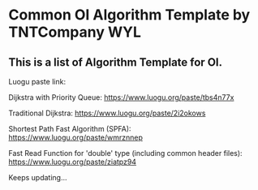 # Common OI Algorithm Template by TNTCompany WYL

## This is a list of Algorithm Template for OI.

Luogu paste link:

Dijkstra with Priority Queue: https://www.luogu.org/paste/tbs4n77x

Traditional Dijkstra: https://www.luogu.org/paste/2i2okows

Shortest Path Fast Algorithm (SPFA): https://www.luogu.org/paste/wmrznnep

Fast Read Function for 'double' type (including common header files): https://www.luogu.org/paste/ziatpz94

Keeps updating...
